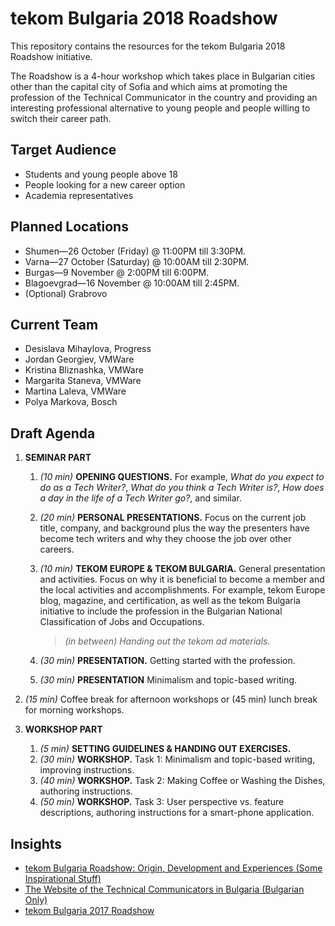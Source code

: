 # tekom Bulgaria 2018 Roadshow

This repository contains the resources for the tekom Bulgaria 2018 Roadshow initiative.

The Roadshow is a 4-hour workshop which takes place in Bulgarian cities other than the capital city of Sofia and which aims at promoting the profession of the Technical Communicator in the country and providing an interesting professional alternative to young people and people willing to switch their career path.

## Target Audience

* Students and young people above 18
* People looking for a new career option
* Academia representatives

## Planned Locations

* Shumen&mdash;26 October (Friday) @ 11:00PM till 3:30PM.
* Varna&mdash;27 October (Saturday) @ 10:00AM till 2:30PM.
* Burgas&mdash;9 November @ 2:00PM till 6:00PM.
* Blagoevgrad&mdash;16 November @ 10:00AM till 2:45PM.
* (Optional) Grabrovo

## Current Team

* Desislava Mihaylova, Progress
* Jordan Georgiev, VMWare
* Kristina Bliznashka, VMWare
* Margarita Staneva, VMWare
* Martina Laleva, VMWare
* Polya Markova, Bosch

## Draft Agenda

1. **SEMINAR PART**

    1. *(10 min)* **OPENING QUESTIONS.** For example, *What do you expect to do as a Tech Writer?*, *What do you think a Tech Writer is?*, *How does a day in the life of a Tech Writer go?*, and similar.
    1. *(20 min)* **PERSONAL PRESENTATIONS.** Focus on the current job title, company, and background plus the way the presenters have become tech writers and why they choose the job over other careers.
    1. *(10 min)* **TEKOM EUROPE & TEKOM BULGARIA.** General presentation and activities. Focus on why it is beneficial to become a member and the local activities and accomplishments. For example, tekom Europe blog, magazine, and certification, as well as the tekom Bulgaria initiative to include the profession in the Bulgarian National Classification of Jobs and Occupations.

        > *(in between) Handing out the tekom ad materials.*

    1. *(30 min)* **PRESENTATION.** Getting started with the profession.
    1. *(30 min)* **PRESENTATION** Minimalism and topic-based writing.

1. *(15 min)* Coffee break for afternoon workshops or (45 min) lunch break for morning workshops.

1. **WORKSHOP PART**

    1. *(5 min)* **SETTING GUIDELINES & HANDING OUT EXERCISES.**
    1. *(30 min)* **WORKSHOP.** Task 1: Minimalism and topic-based writing, improving instructions.
    1. *(40 min)* **WORKSHOP.** Task 2: Making Coffee or Washing the Dishes, authoring instructions.
    1. *(50 min)* **WORKSHOP.** Task 3: User perspective vs. feature descriptions, authoring instructions for a smart-phone application.

## Insights

* [tekom Bulgaria Roadshow: Origin, Development and Experiences (Some Inspirational Stuff)](https://www.technical-communication.org/bg/events-and-activities/past-events/tekom-bulgaria-roadshow-origin-development-and-experiences.html)
* [The Website of the Technical Communicators in Bulgaria (Bulgarian Only)](http://techwritersbg.org/)
* [tekom Bulgaria 2017 Roadshow](https://github.com/telerik/tekom-2017roadshow)
